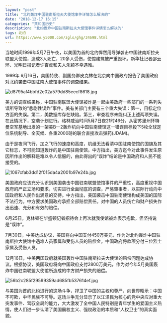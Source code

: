 ```yaml
---
layout: "post"
title: "北约轰炸中国驻南斯拉夫大使馆事件详情怎么解决的"
date: "2018-12-17 16:15"
categories: "共和国历史"
description: "北约轰炸中国驻南斯拉夫大使馆事件详情怎么解决的"
tags: 北约
url: https://www.y5000.com/zgls/ghg/34698.html
---
```






当地时间1999年5月7日午夜，以美国为首的北约悍然用导弹袭击中国驻南斯拉夫联盟大使馆，造成3人死亡，20多人受伤，使馆建筑被严重毁坏。新华社记者邵云环、光明日报记者许杏虎和夫人朱颖不幸遇难。

1999年 6月16日，美国特使、副国务卿皮克林在北京向中国政府报告了美国政府对北约袭击中国驻南大使馆事件的调查结果。

![d8795af4bbfd2e02a579dd85eecf8618.jpg](https://img.y5000.com/uploads/allimg/181016/d8795af4bbfd2e02a579dd85eecf8618.jpg)

美方的调查结果称，中国驻南联盟大使馆被炸是一起由美政府一些部门的一系列失误所导致的“悲剧性误炸”事件。美有关部门主要有三个重大失误：第一，目标定位方面的失误。第二，美数据库存在缺陷。第三，审查程序未能纠正上述两项失误。在此情况下，空袭计划进行。格林威治时间5月7日夜21时46分，从密苏里州怀特曼空军基地出发的一架美B一2轰炸机向中国驻南使馆这一错误目标投下5枚全球定位系统制导、全天候、各重2000磅的联合直接攻击弹药(JDAM)。

由于是夜间飞行，加之飞行的速度和高度，机组无法看清中国驻南使馆的国旗及其它标志，不可能知道轰炸的是中国驻南使馆。中方指出，美方迄今对此事件发生原因所作出的解释是难以令人信服的，由此得出的“误炸”结论是中国政府和人民不能接受的。

![1067cfab3dd12f015da4a2001b97e24b.jpg](https://img.y5000.com/uploads/allimg/181016/1067cfab3dd12f015da4a2001b97e24b.jpg)

美国政府应该充分认识到美国袭击中国驻南联盟使馆事件的严重性，高度重视中国政府的严正立场和要求，切实进行全面彻底的调查，严惩肇事者，以实际行动向中国政府和人民作出满意的交待。中方指出，美国袭击中国驻南使馆构成美国的国际不法行为。中方要求美国政府承担全部赔偿责任。对中国的人员伤亡和财产损失作出迅速、充分和有效的赔偿。

6月25日，克林顿在华盛顿记者招待会上再次就我使馆被炸表示抱歉，但坚持说是“误炸”。  

7月30日，中美达成协议，美国将向中国支付450万美元，作为对北约轰炸中国驻南斯拉大使馆中遇难人员家属和受伤人员的赔偿金。中国政府将款项分付三位烈士家属及受伤人员。

12月16日，中美两国政府就美国轰炸中国驻南斯拉夫大使馆的赔偿问题达成协议。根据协议，美国政府将向中国政府支付2800万美元，作为对今年5月美国轰炸中国驻南联盟大使馆所造成的中方财产损失的赔偿。

![56b2c285f29599359ad685fb537614ef.jpg](https://img.y5000.com/uploads/allimg/181016/56b2c285f29599359ad685fb537614ef.jpg)

与美国为首的北约进行的这场斗争，捍卫了中国的主权和尊严，向世界昭示：中国不可欺，中华民族不可辱。这场斗争充分显示了以江泽民为核心的党中央应对重大突发事件、驾驭全局的能力，大大激发了全中国人民特别是青年学生的爱国主义热情，使人们进一步认清了美国霸权主义、强权政治的本质和“人权卫士”的真实面貌。

  
